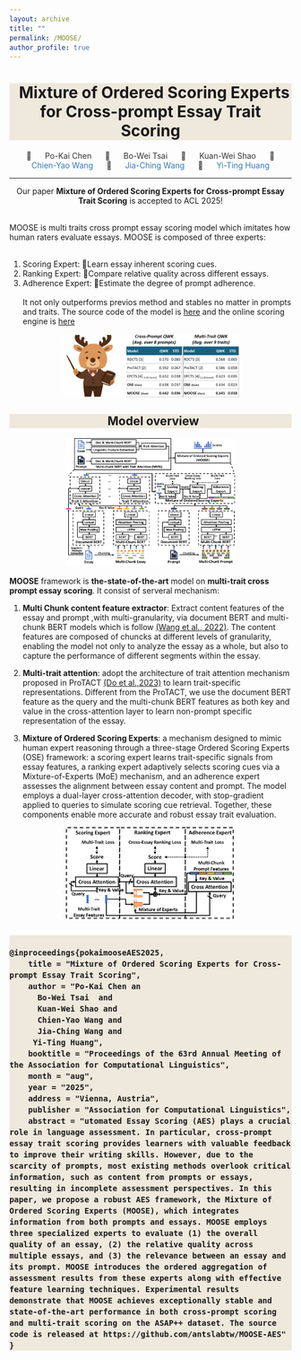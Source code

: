 ```yaml
---
layout: archive
title: ""
permalink: /MOOSE/
author_profile: true
---
```


<h1 style="background:#efe8dc; text-align: center;font-size: 2em;">&nbsp; Mixture of Ordered Scoring Experts for Cross-prompt Essay Trait Scoring</h1>

<div align="center">

  <span style="margin: 10px;width: 120px; text-decoration:none;color:#333;">🦌</span>
  <span style="margin: 10px;width: 120px; text-decoration:none;color:#333;">Po-Kai Chen</span>
  <span style="margin: 10px;width: 120px; text-decoration:none;color:#333;">🦌</span>
  <span style="margin: 10px;width: 120px; text-decoration:none;color:#333;">Bo-Wei Tsai</span>
  <span style="margin: 10px;width: 120px; text-decoration:none;color:#333;">🦌</span>
  <span style="margin: 10px;width: 120px; text-decoration:none;color:#333;">Kuan-Wei Shao</span>
  <span style="margin: 10px;width: 120px; text-decoration:none;color:#333;">🦌</span>
  <a href="https://homepage.iis.sinica.edu.tw/pages/kinyiu/" style="margin: 10px; width: 120px;text-decoration:none; color:#337ab7;">Chien-Yao Wang</a>
  <span style="margin: 10px;width: 120px; text-decoration:none;color:#333;">🦌</span>
  <a href="https://dlmsl.csie.ncu.edu.tw/faculty" style="margin: 10px;width: 120px; text-decoration:none; color:#337ab7;">Jia-Ching Wang</a>
  <span style="margin: 10px;width: 120px; text-decoration:none;color:#333;">🦌</span>
  <a href="https://antslabtw.github.io/faculty/" style="margin: 10px;width: 120px; text-decoration:none; color:#337ab7;">Yi-Ting Huang</a><br>
</div>

---------------------------------------



<div align="center" >
Our paper <strong>Mixture of Ordered Scoring Experts for Cross-prompt Essay Trait Scoring</strong> is accepted to ACL 2025!<br><br>
</div>


MOOSE is multi traits cross prompt essay scoring model which imitates how human raters evaluate essays. MOOSE is composed of three experts:<br><br>
1) Scoring Expert: Learn essay inherent scoring cues.<br>
2) Ranking Expert: Compare relative quality across different essays.<br>
3) Adherence Expert: Estimate the degree of prompt adherence.<br><br>
It not only outperforms previos method and stables no matter in prompts and traits.
The source code of the model is [here](https://github.com/antslabtw/MOOSE-AES) and the online scoring engine is [here](https://github.com/antslabtw/MOOSE-AES)


<div align="center" >
<img src="/images/moose_illustration.png" align="center" width="22%" height="22%"/>





<img src="/images/moose_result.png" align="center"  width="40%" height="40%"/>

</div>

<div align="center" >

<h2 style="background:#efe8dc; text-align: center;">&nbsp; Model overview </h2>

<img src="/images/aes.png"  width="60%" height="60%"/>

</div>

**MOOSE** framework is **the-state-of-the-art** model on **multi-trait cross prompt essay scoring**. It consist of serveral mechanism:

1. **Multi Chunk content feature extractor**: Extract content features of the essay and prompt ,with multi-granularity, via document BERT and multi-chunk BERT models which is follow [(Wang et al., 2022)](https://aclanthology.org/2022.naacl-main.249.pdf). The content features are composed of chuncks at different levels of granularity, enabling the model not only to analyze the essay as a whole, but also to capture the performance of different segments within the essay.

2. **Multi-trait attention**: adopt the architecture of trait attention mechanism proposed in ProTACT [(Do et al.,2023)](https://aclanthology.org/2023.findings-acl.98.pdf) to learn trait-specific representations. Different from the ProTACT, we use the document BERT feature as the query and the multi-chunk BERT features as both key and value in the cross-attention
layer to learn non-prompt specific representation of the essay. 

3. **Mixture of Ordered Scoring Experts**: a mechanism designed to mimic human expert reasoning through a three-stage Ordered Scoring Experts (OSE) framework: a scoring expert learns trait-specific signals from essay features, a ranking expert adaptively selects scoring cues via a Mixture-of-Experts (MoE) mechanism, and an adherence expert assesses the alignment between essay content and prompt. The model employs a dual-layer cross-attention decoder, with stop-gradient applied to queries to simulate scoring cue retrieval. Together, these components enable more accurate and robust essay trait evaluation.
<div align="center">
  <img src="/images/moose.png"  width="60%" height="60%"/>
</div>


<!--booktitle = "Proceedings of the 62nd Annual Meeting of the Association for Computational Linguistics (Volume 1: Long Papers)",
url = "https://aclanthology.org/2024.acl-long.1/",
oi = "10.18653/v1/2024.acl-long.1",
pages = "1--17",-->
<h3 style="background:#efe8dc;>&nbsp;Citation</h3>

<pre style="background: #f6f8fa; padding: 16px; border-radius: 6px; overflow-x: auto;">
<code>
@inproceedings{pokaimooseAES2025,
    title = "Mixture of Ordered Scoring Experts for Cross-prompt Essay Trait Scoring",
    author = "Po-Kai Chen an
      Bo-Wei Tsai  and
      Kuan-Wei Shao and
      Chien-Yao Wang and
      Jia-Ching Wang and
     Yi-Ting Huang",
    booktitle = "Proceedings of the 63rd Annual Meeting of the Association for Computational Linguistics",
    month = "aug",
    year = "2025",
    address = "Vienna, Austria",
    publisher = "Association for Computational Linguistics",
    abstract = "utomated Essay Scoring (AES) plays a crucial role in language assessment. In particular, cross-prompt essay trait scoring provides learners with valuable feedback to improve their writing skills. However, due to the scarcity of prompts, most existing methods overlook critical information, such as content from prompts or essays, resulting in incomplete assessment perspectives. In this paper, we propose a robust AES framework, the Mixture of Ordered Scoring Experts (MOOSE), which integrates information from both prompts and essays. MOOSE employs three specialized experts to evaluate (1) the overall quality of an essay, (2) the relative quality across multiple essays, and (3) the relevance between an essay and its prompt. MOOSE introduces the ordered aggregation of assessment results from these experts along with effective feature learning techniques. Experimental results demonstrate that MOOSE achieves exceptionally stable and state-of-the-art performance in both cross-prompt scoring and multi-trait scoring on the ASAP++ dataset. The source code is released at https://github.com/antslabtw/MOOSE-AES"
}
</code>
</pre>
